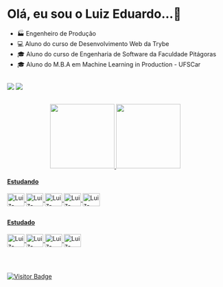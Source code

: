 # Olá, eu sou o Luiz Eduardo...🚀


- 🏭 Engenheiro de Produção
- 💻 Aluno do curso de Desenvolvimento Web da Trybe
- 🎓 Aluno do curso de Engenharia de Software da Faculdade Pitágoras
- 🎓 Aluno do M.B.A em Machine Learning in Production - UFSCar

##

<div> 
  <a href = "mailto:luizmenezesbr@gmail.com"><img src="https://img.shields.io/badge/-Gmail-%23333?style=for-the-badge&logo=gmail&logoColor=white" target="_blank"></a>
  <a href="https://www.linkedin.com/in/menezesluiz/" target="_blank"><img src="https://img.shields.io/badge/-LinkedIn-%230077B5?style=for-the-badge&logo=linkedin&logoColor=white" target="_blank"></a>
</div>

##

<div align="center">
  <a href="https://github.com/luizeduardome">
  <img height="150em" src="https://github-readme-stats.vercel.app/api?username=luizeduardome&show_icons=true&theme=gruvbox&include_all_commits=true&count_private=true"/>
  <img height="150em" src="https://github-readme-stats.vercel.app/api/top-langs/?username=luizeduardome&layout=compact&langs_count=7&theme=gruvbox"/>
</div>
  
<h4>Estudando</h4>
<div style="display: inline_block">
  <img align="center" alt="Luiz-Eduardo-VSCODE" height="30" width="40" src="https://cdn.jsdelivr.net/gh/devicons/devicon/icons/vscode/vscode-original.svg">
  <img align="center" alt="Luiz-Eduardo-JS" height="30" width="40" src="https://cdn.jsdelivr.net/gh/devicons/devicon/icons/javascript/javascript-original.svg">
  <img align="center" alt="Luiz-Eduardo-Linux" height="30" width="40" src="https://cdn.jsdelivr.net/gh/devicons/devicon/icons/linux/linux-original.svg">
  <img align="center" alt="Luiz-Eduardo-HTML" height="30" width="40" src="https://cdn.jsdelivr.net/gh/devicons/devicon/icons/html5/html5-original.svg">
  <img align="center" alt="Luiz-Eduardo-CSS" height="30" width="40" src="https://cdn.jsdelivr.net/gh/devicons/devicon/icons/css3/css3-original.svg">
          
  
  ##
  
  <h4>Estudado</h4>
  <img align="center" alt="Luiz-Eduardo-Bash" height="30" width="40" src="https://cdn.jsdelivr.net/gh/devicons/devicon/icons/bash/bash-plain.svg">
  <img align="center" alt="Luiz-Eduardo-Git" height="30" width="40" src="https://cdn.jsdelivr.net/gh/devicons/devicon/icons/git/git-original.svg">
  <img align="center" alt="Luiz-Eduardo-GitHub" height="30" width="40" src="https://cdn.jsdelivr.net/gh/devicons/devicon/icons/github/github-original.svg">
  <img align="center" alt="Luiz-Eduardo-Python" height="30" width="40" src="https://cdn.jsdelivr.net/gh/devicons/devicon/icons/python/python-original.svg">
          
</div>
  
  ##
  
<br>
  
![Visitor Badge](https://visitor-badge.laobi.icu/badge?page_id=.)
 
